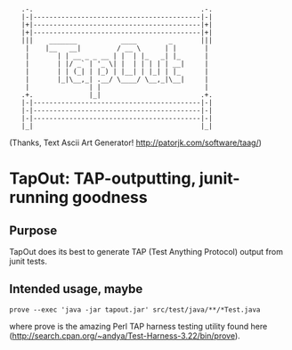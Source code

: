        .-.                                          .-.
       |-|------------------------------------------|-|
       |+|------------------------------------------|+|
       |+|------------------------------------------|+|
       |||    _______           ____        _       |||
        |    |__   __|         / __ \      | |       |
        |       | | __ _ _ __ | |  | |_   _| |_      |
        |       | |/ _` | '_ \| |  | | | | | __|     |
        |       | | (_| | |_) | |__| | |_| | |_      |
        |       |_|\__,_| .__/ \____/ \__,_|\__|     |
        |               | |                          |
       .+.              |_|                         .+.
       |-|------------------------------------------|-|
       |-|------------------------------------------|-|
       |-|------------------------------------------|-|
       |_|                                          |_|


(Thanks, Text Ascii Art Generator! http://patorjk.com/software/taag/)

TapOut: TAP-outputting, junit-running goodness
==============================================

## Purpose ##

TapOut does its best to generate TAP (Test Anything Protocol) output
from junit tests.

## Intended usage, maybe ##

    prove --exec 'java -jar tapout.jar' src/test/java/**/*Test.java

where prove is the amazing Perl TAP harness testing utility found here
(http://search.cpan.org/~andya/Test-Harness-3.22/bin/prove).




